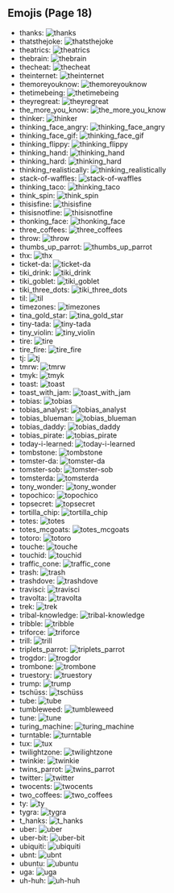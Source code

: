 
## Emojis (Page 18)

* thanks: ![thanks](/output/thanks.gif)
* thatsthejoke: ![thatsthejoke](/output/thatsthejoke.png)
* theatrics: ![theatrics](/output/theatrics.jpg)
* thebrain: ![thebrain](/output/thebrain.png)
* thecheat: ![thecheat](/output/thecheat.gif)
* theinternet: ![theinternet](/output/theinternet.png)
* themoreyouknow: ![themoreyouknow](/output/themoreyouknow.jpg)
* thetimebeing: ![thetimebeing](/output/thetimebeing.jpg)
* theyregreat: ![theyregreat](/output/theyregreat.png)
* the_more_you_know: ![the_more_you_know](/output/the_more_you_know.gif)
* thinker: ![thinker](/output/thinker.jpg)
* thinking_face_angry: ![thinking_face_angry](/output/thinking_face_angry.png)
* thinking_face_gif: ![thinking_face_gif](/output/thinking_face_gif.gif)
* thinking_flippy: ![thinking_flippy](/output/thinking_flippy.gif)
* thinking_hand: ![thinking_hand](/output/thinking_hand.png)
* thinking_hard: ![thinking_hard](/output/thinking_hard.gif)
* thinking_realistically: ![thinking_realistically](/output/thinking_realistically.png)
* stack-of-waffles: ![stack-of-waffles](/output/stack-of-waffles.gif)
* thinking_taco: ![thinking_taco](/output/thinking_taco.png)
* think_spin: ![think_spin](/output/think_spin.gif)
* thisisfine: ![thisisfine](/output/thisisfine.png)
* thisisnotfine: ![thisisnotfine](/output/thisisnotfine.png)
* thonking_face: ![thonking_face](/output/thonking_face.png)
* three_coffees: ![three_coffees](/output/three_coffees.png)
* throw: ![throw](/output/throw.png)
* thumbs_up_parrot: ![thumbs_up_parrot](/output/thumbs_up_parrot.gif)
* thx: ![thx](/output/thx.png)
* ticket-da: ![ticket-da](/output/ticket-da.png)
* tiki_drink: ![tiki_drink](/output/tiki_drink.png)
* tiki_goblet: ![tiki_goblet](/output/tiki_goblet.png)
* tiki_three_dots: ![tiki_three_dots](/output/tiki_three_dots.png)
* til: ![til](/output/til)
* timezones: ![timezones](/output/timezones.jpg)
* tina_gold_star: ![tina_gold_star](/output/tina_gold_star.gif)
* tiny-tada: ![tiny-tada](/output/tiny-tada.png)
* tiny_violin: ![tiny_violin](/output/tiny_violin.png)
* tire: ![tire](/output/tire.png)
* tire_fire: ![tire_fire](/output/tire_fire.jpg)
* tj: ![tj](/output/tj.png)
* tmrw: ![tmrw](/output/tmrw.jpg)
* tmyk: ![tmyk](/output/tmyk.gif)
* toast: ![toast](/output/toast.png)
* toast_with_jam: ![toast_with_jam](/output/toast_with_jam.png)
* tobias: ![tobias](/output/tobias.png)
* tobias_analyst: ![tobias_analyst](/output/tobias_analyst.png)
* tobias_blueman: ![tobias_blueman](/output/tobias_blueman.png)
* tobias_daddy: ![tobias_daddy](/output/tobias_daddy.png)
* tobias_pirate: ![tobias_pirate](/output/tobias_pirate.png)
* today-i-learned: ![today-i-learned](/output/today-i-learned.png)
* tombstone: ![tombstone](/output/tombstone.png)
* tomster-da: ![tomster-da](/output/tomster-da)
* tomster-sob: ![tomster-sob](/output/tomster-sob.png)
* tomsterda: ![tomsterda](/output/tomsterda.png)
* tony_wonder: ![tony_wonder](/output/tony_wonder.png)
* topochico: ![topochico](/output/topochico.jpg)
* topsecret: ![topsecret](/output/topsecret.png)
* tortilla_chip: ![tortilla_chip](/output/tortilla_chip.png)
* totes: ![totes](/output/totes.jpg)
* totes_mcgoats: ![totes_mcgoats](/output/totes_mcgoats.jpg)
* totoro: ![totoro](/output/totoro.gif)
* touche: ![touche](/output/touche.png)
* touchid: ![touchid](/output/touchid.png)
* traffic_cone: ![traffic_cone](/output/traffic_cone.png)
* trash: ![trash](/output/trash)
* trashdove: ![trashdove](/output/trashdove.png)
* travisci: ![travisci](/output/travisci.png)
* travolta: ![travolta](/output/travolta.gif)
* trek: ![trek](/output/trek.png)
* tribal-knowledge: ![tribal-knowledge](/output/tribal-knowledge.png)
* tribble: ![tribble](/output/tribble.png)
* triforce: ![triforce](/output/triforce.gif)
* trill: ![trill](/output/trill.png)
* triplets_parrot: ![triplets_parrot](/output/triplets_parrot.gif)
* trogdor: ![trogdor](/output/trogdor.gif)
* trombone: ![trombone](/output/trombone.png)
* truestory: ![truestory](/output/truestory.png)
* trump: ![trump](/output/trump.png)
* tschüss: ![tschüss](/output/tschüss)
* tube: ![tube](/output/tube.png)
* tumbleweed: ![tumbleweed](/output/tumbleweed.gif)
* tune: ![tune](/output/tune.gif)
* turing_machine: ![turing_machine](/output/turing_machine.jpg)
* turntable: ![turntable](/output/turntable.png)
* tux: ![tux](/output/tux.png)
* twilightzone: ![twilightzone](/output/twilightzone.png)
* twinkie: ![twinkie](/output/twinkie.jpg)
* twins_parrot: ![twins_parrot](/output/twins_parrot.gif)
* twitter: ![twitter](/output/twitter.png)
* twocents: ![twocents](/output/twocents.jpg)
* two_coffees: ![two_coffees](/output/two_coffees.png)
* ty: ![ty](/output/ty.gif)
* tygra: ![tygra](/output/tygra.png)
* t_hanks: ![t_hanks](/output/t_hanks.png)
* uber: ![uber](/output/uber.png)
* uber-bit: ![uber-bit](/output/uber-bit.png)
* ubiquiti: ![ubiquiti](/output/ubiquiti)
* ubnt: ![ubnt](/output/ubnt.jpg)
* ubuntu: ![ubuntu](/output/ubuntu.png)
* uga: ![uga](/output/uga.png)
* uh-huh: ![uh-huh](/output/uh-huh)
